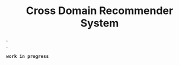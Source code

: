 <h1 align="center">Cross Domain Recommender System</h1>

.<br>
.<br>

<code><b>work in progress</b></code>
